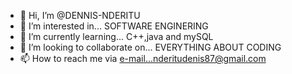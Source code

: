 - 👋 Hi, I’m @DENNIS-NDERITU
- 👀 I’m interested in... SOFTWARE ENGINERING
- 🌱 I’m currently learning... C++,java and mySQL
- 💞️ I’m looking to collaborate on... EVERYTHING ABOUT CODING
- 📫 How to reach me via e-mail...nderitudenis87@gmail.com

<!---
DENNIS-NDERITU/DENNIS-NDERITU is a ✨ special ✨ repository because its `README.md` (this file) appears on your GitHub profile.
You can click the Preview link to take a look at your changes.
--->
